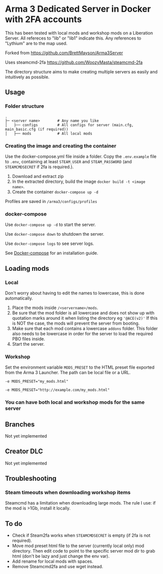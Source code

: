 # Arma 3 Dedicated Server in Docker with 2FA accounts

This has been tested with local mods and workshop mods on a Liberation Server. All refereces to "lib" or "lib1" indicate this. Any references to "Lythium" are to the map used.

Forked from https://github.com/BrettMayson/Arma3Server

Uses steamcmd-2fa https://github.com/WoozyMasta/steamcmd-2fa

The directory structure aims to make creating multiple servers as easily and intuitively as possible.

## Usage

### Folder structure
    .
    ├─ <server name>        # Any name you like
    │   ├── configs         # All configs for server (main.cfg, main_basic.cfg (if required))
    │   ├── mods            # All local mods
    

### Creating the image and creating the container
Use the docker-compose.yml file inside a folder.
Copy the `.env.example` file to `.env`, containing at least `STEAM_USER` and `STEAM_PASSWORD` (and `STEAMCMDSECRET` if 2fa is required.).

1. Download and extract zip
2. In the extracted directory, build the image ```docker build -t <image name>```.
3. Create the container ```docker-compose up -d```

Profiles are saved in `/arma3/configs/profiles`

### docker-compose

Use `docker-compose up -d` to start the server.

Use `docker-compose down` to shutdown the server.

Use `docker-compose logs` to see server logs.

See [Docker-compose](https://docs.docker.com/compose/install/#install-compose) for an installation guide.


## Loading mods

### Local

Don't worry about having to edit the names to lowercase, this is done automatically.

1. Place the mods inside `/<servername>/mods`.
2. Be sure that the mod folder is all lowercase and does not show up with quotation marks around it when listing the directory eg `'@ACE(v2)'`
    If this is NOT the case, the mods will prevent the server from booting.
4. Make sure that each mod contains a lowercase `addons` folder. This folder also needs to be lowercase in order for the server to load the required PBO files inside.
5. Start the server.

### Workshop

Set the environment variable `MODS_PRESET` to the HTML preset file exported from the Arma 3 Launcher. The path can be local file or a URL.

`-e MODS_PRESET="my_mods.html"`

`-e MODS_PRESET="http://example.com/my_mods.html"`

### You can have both local and workshop mods for the same server
## Branches
Not yet implemented

## Creator DLC
Not yet implemented

## Troubleshooting

### Steam timeouts when downloading workshop items
Steamcmd has a limitation when downloading large mods. The rule I use: if the mod is >1Gb, install it locally.

## To do
- Check if Steam2fa works when `STEAMCMDSECRET` is empty (if 2fa is not required).
- Move mod preset html file to the server (currently local only) mod directory. Then edit code to point to the specific server mod dir to grab html (don't be lazy and just change the env var).
- Add rename for local mods with spaces.
- Remove Steamcmd2fa and use wget instead.
